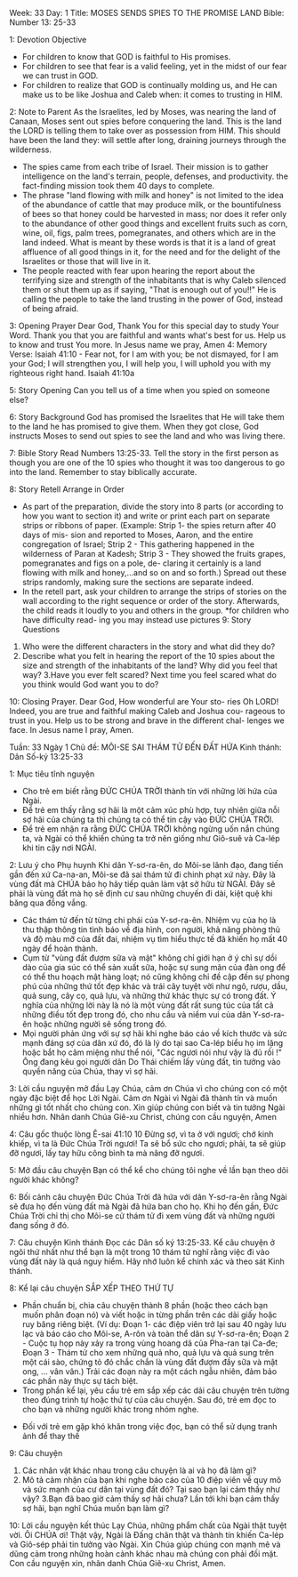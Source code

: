 Week: 33
Day: 1
Title: MOSES SENDS SPIES TO THE PROMISE LAND
Bible: Number 13: 25-33

1: Devotion Objective
- For children to know that GOD is faithful to His promises. 
- For children to see that fear is a valid feeling, yet in the midst of our fear we can trust in GOD. 
- For children to realize that GOD is continually molding us, and He can make us to be like Joshua and Caleb when: it comes to trusting in HIM. 

2: Note to Parent
As the Israelites, led by Moses, was nearing the land of Canaan, Moses sent out spies before conquering the land. This is the land the LORD is telling them to take over as possession from HIM. This should have been the land they: will settle after long, draining journeys through the wilderness. 
- The spies came from each tribe of Israel. Their mission is to gather intelligence on the land's terrain, people, defenses, and productivity. the fact-finding mission took them 40 days to complete. 
- The phrase "land flowing with milk and honey" is not limited to the idea of the abundance of cattle that may produce milk, or the bountifulness of bees so that honey could be harvested in mass; nor does it refer only to the abundance of other good things and excellent fruits such as corn, wine, oil, figs, palm trees, pomegranates, and others which are in the land indeed. What is meant by these words is that it is a land of great affluence of all good things in it, for the need and for the delight of the Israelites or those that will live in it. 
- The people reacted with fear upon hearing the report about the terrifying size and strength of the inhabitants that is why Caleb silenced them or shut them up as if saying, "That is enough out of you!!" He is calling the people to take the land trusting in the power of God, instead of being afraid.

3: Opening Prayer
 Dear God, Thank You for this special day to study Your Word. Thank you that you are faithful and wants what's best for us. Help us to know and trust You more. In Jesus name we pray, Amen
4: Memory Verse:
Isaiah 41:10 - Fear not, for I am with you; be not dismayed, for I am your God; I will strengthen you, I will help you, I will uphold you with my righteous right hand. Isaiah 41:10a

5: Story Opening
Can you tell us of a time when you spied on someone else?

6: Story Background
God has promised the Israelites that He will take them to the land he has promised to give them. When they got close, God instructs Moses to send out spies to see the land and who was living there.

7: Bible Story
Read Numbers 13:25-33. Tell the story in the first person as though you are one of the 10 spies who thought it was too dangerous to go into the land. Remember to stay biblically accurate.

8: Story Retell
Arrange in Order 
- As part of the preparation, divide the story into 8 parts (or according to how you want to section it) and write or print each part on separate strips or ribbons of paper. (Example: Strip 1- the spies return after 40 days of mis- sion and reported to Moses, Aaron, and the entire congregation of Israel; Strip 2 - This gathering happened in the wilderness of Paran at Kadesh; Strip 3 - They showed the fruits grapes, pomegranates and figs on a pole, de- claring it certainly is a land flowing with milk and honey,...and so on and so forth.) Spread out these strips randomly, making sure the sections are separate indeed. 
- In the retell part, ask your children to arrange the strips of stories on the wall according to the right sequence or order of the story. Afterwards, the child reads it loudly to you and others in the group. 
*for children who have difficulty read- ing you may instead use pictures
9: Story Questions
1. Who were the different characters in the story and what did they do? 
2. Describe what you felt in hearing the report of the 10 spies about the size and strength of the inhabitants of the land? Why did you feel that way? 3.Have you ever felt scared? Next time you feel scared what do you think would God want you to do?

10: Closing Prayer. 
Dear God, How wonderful are Your sto- ries Oh LORD! Indeed, you are true and faithful making Caleb and Joshua cou- rageous to trust in you. Help us to be strong and brave in the different chal- lenges we face. In Jesus name I pray, Amen.


Tuần: 33
Ngày 1
Chủ đề: MÔI-SE SAI THÁM TỬ ĐẾN ĐẤT HỨA
Kinh thánh: Dân Số-ký 13:25-33

1: Mục tiêu tĩnh nguyện
- Cho trẻ em biết rằng ĐỨC CHÚA TRỜI thành tín với những lời hứa của Ngài.
- Để trẻ em thấy rằng sợ hãi là một cảm xúc phù hợp, tuy nhiên giữa nỗi sợ hãi của chúng ta thì chúng ta có thể tin cậy vào ĐỨC CHÚA TRỜI.
- Để trẻ em nhận ra rằng ĐỨC CHÚA TRỜI không ngừng uốn nắn chúng ta, và Ngài có thể khiến chúng ta trở nên giống như Giô-suê và Ca-lép khi tin cậy nơi NGÀI.

2: Lưu ý cho Phụ huynh
Khi dân Y-sơ-ra-ên, do Môi-se lãnh đạo, đang tiến gần đến xứ Ca-na-an, Môi-se đã sai thám tử đi chinh phạt xứ này. Đây là vùng đất mà CHÚA bảo họ hãy tiếp quản làm vật sở hữu từ NGÀI. Đây sẽ phải là vùng đất mà họ sẽ định cư sau những chuyến đi dài, kiệt quệ khi băng qua đồng vắng.
- Các thám tử đến từ từng chi phái của Y-sơ-ra-ên. Nhiệm vụ của họ là thu thập thông tin tình báo về địa hình, con người, khả năng phòng thủ và độ màu mỡ của đất đai, nhiệm vụ tìm hiểu thực tế đã khiến họ mất 40 ngày để hoàn thành.
- Cụm từ "vùng đất đượm sữa và mật" không chỉ giới hạn ở ý chỉ sự dồi dào của gia súc có thể sản xuất sữa, hoặc sự sung mãn của đàn ong để có thể thu hoạch mật hàng loạt; nó cũng không chỉ đề cập đến sự phong phú của những thứ tốt đẹp khác và trái cây tuyệt vời như ngô, rượu, dầu, quả sung, cây cọ, quả lựu, và những thứ khác thực sự có trong đất. Ý nghĩa của những lời này là nó là một vùng đất rất sung túc của tất cả những điều tốt đẹp trong đó, cho nhu cầu và niềm vui của dân Y-sơ-ra-ên hoặc những người sẽ sống trong đó.
- Mọi người phản ứng với sự sợ hãi khi nghe báo cáo về kích thước và sức mạnh đáng sợ của dân xứ đó, đó là lý do tại sao Ca-lép biểu họ im lặng hoặc bắt họ câm miệng như thể nói, "Các ngươi nói như vậy là đủ rồi !" Ông đang kêu gọi người dân Do Thái chiếm lấy vùng đất, tin tưởng vào quyền năng của Chúa, thay vì sợ hãi.

3: Lời cầu nguyện mở đầu
 Lạy Chúa, cảm ơn Chúa vì cho chúng con có một ngày đặc biệt để học Lời Ngài. Cảm ơn Ngài vì Ngài đã thành tín và muốn những gì tốt nhất cho chúng con. Xin giúp chúng con biết và tin tưởng Ngài nhiều hơn. Nhân danh Chúa Giê-xu Christ, chúng con cầu nguyện, Amen

4: Câu gốc thuộc lòng
Ê-sai 41:10 
10 Đừng sợ, vì ta ở với ngươi; chớ kinh khiếp, vì ta là Đức Chúa Trời ngươi! Ta sẽ bổ sức cho ngươi; phải, ta sẽ giúp đỡ ngươi, lấy tay hữu công bình ta mà nâng đỡ ngươi.

5: Mở đầu câu chuyện
Bạn có thể kể cho chúng tôi nghe về lần bạn theo dõi người khác không?

6: Bối cảnh câu chuyện
Đức Chúa Trời đã hứa với dân Y-sơ-ra-ên rằng Ngài sẽ đưa họ đến vùng đất mà Ngài đã hứa ban cho họ. Khi họ đến gần, Đức Chúa Trời chỉ thị cho Môi-se cử thám tử đi xem vùng đất và những người đang sống ở đó.

7: Câu chuyện Kinh thánh
Đọc các Dân số ký 13:25-33. 
Kể câu chuyện ở ngôi thứ nhất như thể bạn là một trong 10 thám tử nghĩ rằng việc đi vào vùng đất này là quá nguy hiểm. Hãy nhớ luôn kể chính xác và theo sát Kinh thánh.

8: Kể lại câu chuyện
SẮP XẾP THEO THỨ TỰ
- Phần chuẩn bị, chia câu chuyện thành 8 phần (hoặc theo cách bạn muốn phân đoạn nó) và viết hoặc in từng phần trên các dải giấy hoặc ruy băng riêng biệt. 
(Ví dụ: 
Đoạn 1- các điệp viên trở lại sau 40 ngày lưu lạc và báo cáo cho Môi-se, A-rôn và toàn thể dân sự Y-sơ-ra-ên; 
Đoạn 2 - Cuộc tụ họp này xảy ra trong vùng hoang dã của Pha-ran tại Ca-đe; 
Đoạn 3 - Thám tử cho xem  những quả nho, quả lựu và quả sung trên một cái sào, chứng tỏ đó chắc chắn là vùng đất đượm đầy sữa và mật ong, ... vân vân.) Trải các đoạn này ra một cách ngẫu nhiên, đảm bảo các phần này thực sự tách biệt.
- Trong phần kể lại, yêu cầu trẻ em sắp xếp các dải câu chuyện trên tường theo đúng trình tự hoặc thứ tự của câu chuyện. Sau đó, trẻ em đọc to cho bạn và những người khác trong nhóm nghe.
* Đối với trẻ em gặp khó khăn trong việc đọc, bạn có thể sử dụng tranh ảnh để thay thế

9: Câu chuyện
1. Các nhân vật khác nhau trong câu chuyện là ai và họ đã làm gì?
2. Mô tả cảm nhận của bạn khi nghe báo cáo của 10 điệp viên về quy mô và sức mạnh của cư dân  tại vùng đất đó? Tại sao bạn lại cảm thấy như vậy? 
3.Bạn đã bao giờ cảm thấy sợ hãi chưa? Lần tới khi bạn cảm thấy sợ hãi, bạn nghĩ Chúa muốn bạn làm gì?

10: Lời cầu nguyện kết thúc
Lạy Chúa, những phẩm chất của Ngài thật tuyệt vời. Ôi CHÚA ơi! Thật vậy, Ngài là Đấng chân thật và thành tín khiến Ca-lép và Giô-sép phải tin tưởng vào Ngài. Xin Chúa giúp chúng con mạnh mẽ và dũng cảm trong những hoàn cảnh khác nhau mà chúng con phải đối mặt. Con cầu nguyện xin, nhân danh Chúa Giê-xu Christ, Amen.